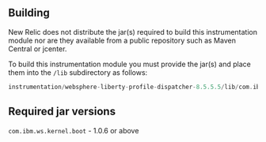 ## Building

New Relic does not distribute the jar(s) required to build this instrumentation module nor are they available from a public repository such as Maven Central or jcenter.

To build this instrumentation module you must provide the jar(s) and place them into the `/lib` subdirectory as follows:

```groovy
instrumentation/websphere-liberty-profile-dispatcher-8.5.5.5/lib/com.ibm.ws.kernel.boot_1.0.6.jar
```

## Required jar versions 
`com.ibm.ws.kernel.boot` - 1.0.6 or above
